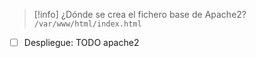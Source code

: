 >[!info] ¿Dónde se crea el fichero base de Apache2?
> ``/var/www/html/index.html``


- [ ] Despliegue: TODO apache2